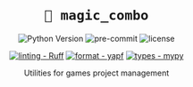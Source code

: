 <div align="center">

# `🌟 magic_combo`

![Python Version](https://img.shields.io/badge/python-3.10%20%7C%203.11%20%7C%203.12-0a7bbc?logo=python&logoColor=white)
![pre-commit](https://img.shields.io/badge/pre--commit-enabled-brightgreen?logo=pre-commit&logoColor=white)
![license](https://img.shields.io/badge/license-MIT-green?logo=open-source-initiative&logoColor=white)

[![linting - Ruff](https://img.shields.io/endpoint?url=https://raw.githubusercontent.com/charliermarsh/ruff/main/assets/badge/v0.json)](https://github.com/charliermarsh/ruff)
[![format - yapf](https://img.shields.io/badge/format-yapf-000000.svg)](https://github.com/google/yapf)
[![types - mypy](https://img.shields.io/badge/types-mypy-blue.svg)](https://github.com/python/mypy)

Utilities for games project management

</div>
